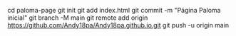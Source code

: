 cd paloma-page
git init
git add index.html
git commit -m "Página Paloma inicial"
git branch -M main
git remote add origin https://github.com/Andy18pa/Andy18pa.github.io.git
git push -u origin main
